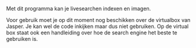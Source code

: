 Met dit programma kan je livesearchen indexen en imagen.

Voor gebruik moet je op dit moment nog beschikken over de virtualbox van Jasper.
Je kan wel de code inkijken maar dus niet gebruiken.
Op de virtual box staat ook een handleiding over hoe de search engine het beste te gebruiken is.
